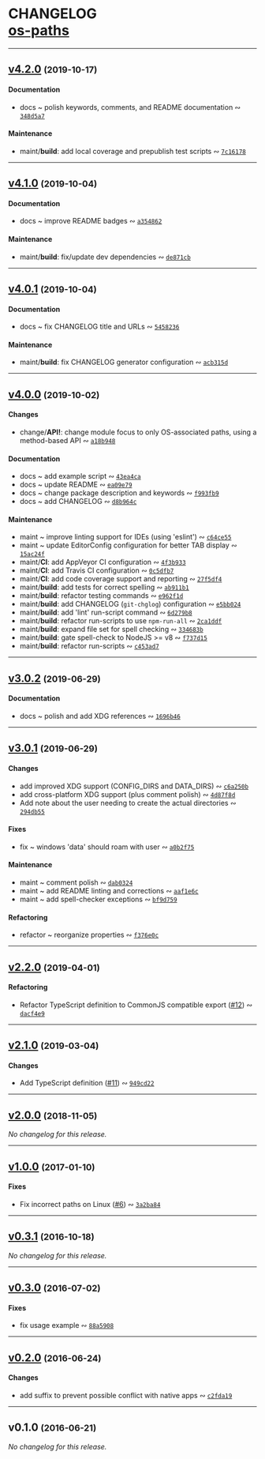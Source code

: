 # CHANGELOG <br/> [os-paths](https://github.com/rivy/js.os-paths)

---

## [v4.2.0](https://github.com/rivy/js.os-paths/compare/v4.1.0...v4.2.0) <small>(2019-10-17)</small>

#### Documentation

* docs ~ polish keywords, comments, and README documentation &ac; [`348d5a7`](https://github.com/rivy/js.os-paths/commit/348d5a7113957634bfb12f2e02dd6f375e50d77d)

#### Maintenance

* maint/**build**: add local coverage and prepublish test scripts &ac; [`7c16178`](https://github.com/rivy/js.os-paths/commit/7c1617869abfe74b07ad56789e1ea359b57af0b1)

---

## [v4.1.0](https://github.com/rivy/js.os-paths/compare/v4.0.1...v4.1.0) <small>(2019-10-04)</small>

#### Documentation

* docs ~ improve README badges &ac; [`a354862`](https://github.com/rivy/js.os-paths/commit/a3548620a0856d55565d388388fd349bdb47c148)

#### Maintenance

* maint/**build**: fix/update dev dependencies &ac; [`de871cb`](https://github.com/rivy/js.os-paths/commit/de871cb5456609c199a8d3fcd2f94a52f25ead76)

---

## [v4.0.1](https://github.com/rivy/js.os-paths/compare/v4.0.0...v4.0.1) <small>(2019-10-04)</small>

#### Documentation

* docs ~ fix CHANGELOG title and URLs &ac; [`5458236`](https://github.com/rivy/js.os-paths/commit/54582364a6230ad8c667208dc99766e98985a78d)

#### Maintenance

* maint/**build**: fix CHANGELOG generator configuration &ac; [`acb315d`](https://github.com/rivy/js.os-paths/commit/acb315d45e55942b67b2c89d11aef5418d2050c1)

---

## [v4.0.0](https://github.com/rivy/js.os-paths/compare/v3.0.2...v4.0.0) <small>(2019-10-02)</small>

#### Changes

* change/**API!**: change module focus to only OS-associated paths, using a method-based API &ac; [`a18b948`](https://github.com/rivy/js.os-paths/commit/a18b94877d5b8f8030805124be2e5af3b4423332)

#### Documentation

* docs ~ add example script &ac; [`43ea4ca`](https://github.com/rivy/js.os-paths/commit/43ea4cabc5ba9ee04e14d6fce34c8b78defd9063)
* docs ~ update README &ac; [`ea09e79`](https://github.com/rivy/js.os-paths/commit/ea09e7987e47bfbeb15a17508c9b59f31c5e3492)
* docs ~ change package description and keywords &ac; [`f993fb9`](https://github.com/rivy/js.os-paths/commit/f993fb90f7d3bf3b49d2ffbb67319c3c08e416d7)
* docs ~ add CHANGELOG &ac; [`d8b964c`](https://github.com/rivy/js.os-paths/commit/d8b964c6c09477ae200a7d2e81e164d82f31e63d)

#### Maintenance

* maint ~ improve linting support for IDEs (using 'eslint') &ac; [`c64ce55`](https://github.com/rivy/js.os-paths/commit/c64ce55abe3c0e9650b14567df815fecc0c9a380)
* maint ~ update EditorConfig configuration for better TAB display &ac; [`15ac24f`](https://github.com/rivy/js.os-paths/commit/15ac24fda5b3cb743bb91d2dbf2c83686c830653)
* maint/**CI**: add AppVeyor CI configuration &ac; [`4f3b933`](https://github.com/rivy/js.os-paths/commit/4f3b933bf13e8f43f0c75ef46ea5b098281eb5af)
* maint/**CI**: add Travis CI configuration &ac; [`0c5dfb7`](https://github.com/rivy/js.os-paths/commit/0c5dfb7544014e4ae458251b0930a309bb440e5f)
* maint/**CI**: add code coverage support and reporting &ac; [`27f5df4`](https://github.com/rivy/js.os-paths/commit/27f5df44ea4df0b715e40d07479c1448d8065969)
* maint/**build**: add tests for correct spelling &ac; [`ab911b1`](https://github.com/rivy/js.os-paths/commit/ab911b197a205e22b706bf380cf59ba7690c566d)
* maint/**build**: refactor testing commands &ac; [`e962f1d`](https://github.com/rivy/js.os-paths/commit/e962f1d96bbe460237e2048e04bb368733852dd5)
* maint/**build**: add CHANGELOG (`git-chglog`) configuration &ac; [`e5bb024`](https://github.com/rivy/js.os-paths/commit/e5bb024c35bd73918b5469d1b393f38dfd7b0b7c)
* maint/**build**: add 'lint' run-script command &ac; [`6d279b8`](https://github.com/rivy/js.os-paths/commit/6d279b8f9e067c1efe14648f96861f2d417b2016)
* maint/**build**: refactor run-scripts to use `npm-run-all` &ac; [`2ca1ddf`](https://github.com/rivy/js.os-paths/commit/2ca1ddf25073e66d7e5c708d6e4d7e34496511de)
* maint/**build**: expand file set for spell checking &ac; [`334683b`](https://github.com/rivy/js.os-paths/commit/334683bc7ae5e60a36d3e4f26c40c3850f5e14ad)
* maint/**build**: gate spell-check to NodeJS >= v8 &ac; [`f737d15`](https://github.com/rivy/js.os-paths/commit/f737d15b399e9362fd6f18fbb592427f6ccdc0b3)
* maint/**build**: refactor run-scripts &ac; [`c453ad7`](https://github.com/rivy/js.os-paths/commit/c453ad7b5567e7329028bfb0e18e4d9227e93a6f)

---

## [v3.0.2](https://github.com/rivy/js.os-paths/compare/v3.0.1...v3.0.2) <small>(2019-06-29)</small>

#### Documentation

* docs ~ polish and add XDG references &ac; [`1696b46`](https://github.com/rivy/js.os-paths/commit/1696b462d336a047b5041685b4fade914eeebd6a)

---

## [v3.0.1](https://github.com/rivy/js.os-paths/compare/v2.2.0...v3.0.1) <small>(2019-06-29)</small>

#### Changes

* add improved XDG support (CONFIG_DIRS and DATA_DIRS) &ac; [`c6a250b`](https://github.com/rivy/js.os-paths/commit/c6a250bdcb899b83179b2414b9f5607fbf0e29bc)
* add cross-platform XDG support (plus comment polish) &ac; [`4d87f8d`](https://github.com/rivy/js.os-paths/commit/4d87f8d06d39a3c87d8dc49b5b00a720fbcf75e7)
* Add note about the user needing to create the actual directories &ac; [`294db55`](https://github.com/rivy/js.os-paths/commit/294db5514d82a39424b4325d8e59879241174365)

#### Fixes

* fix ~ windows 'data' should roam with user &ac; [`a0b2f75`](https://github.com/rivy/js.os-paths/commit/a0b2f75b9a6ff09a74b2e49899863e844257c885)

#### Maintenance

* maint ~ comment polish &ac; [`dab0324`](https://github.com/rivy/js.os-paths/commit/dab0324f2302eb87a7631044c4a997b935583dcd)
* maint ~ add README linting and corrections &ac; [`aaf1e6c`](https://github.com/rivy/js.os-paths/commit/aaf1e6ca0b7407a095adbf1877b6fd5c85061eac)
* maint ~ add spell-checker exceptions &ac; [`bf9d759`](https://github.com/rivy/js.os-paths/commit/bf9d7595a99f9eae2c8db1e05d504cc912b5baaf)

#### Refactoring

* refactor ~ reorganize properties &ac; [`f376e0c`](https://github.com/rivy/js.os-paths/commit/f376e0c142b303a1313710914490ff521b4b9dd7)

---

## [v2.2.0](https://github.com/rivy/js.os-paths/compare/v2.1.0...v2.2.0) <small>(2019-04-01)</small>

#### Refactoring

* Refactor TypeScript definition to CommonJS compatible export ([#12](https://github.com/rivy/js.os-paths/issues/12)) &ac; [`dacf4e9`](https://github.com/rivy/js.os-paths/commit/dacf4e91cf27b1dccf5f2341bb2bec766307de0f)

---

## [v2.1.0](https://github.com/rivy/js.os-paths/compare/v2.0.0...v2.1.0) <small>(2019-03-04)</small>

#### Changes

* Add TypeScript definition ([#11](https://github.com/rivy/js.os-paths/issues/11)) &ac; [`949cd22`](https://github.com/rivy/js.os-paths/commit/949cd224975f15bfeb1fd2d3a2e7ad284d4cbeab)

---

## [v2.0.0](https://github.com/rivy/js.os-paths/compare/v1.0.0...v2.0.0) <small>(2018-11-05)</small>

*No changelog for this release.*

---

## [v1.0.0](https://github.com/rivy/js.os-paths/compare/v0.3.1...v1.0.0) <small>(2017-01-10)</small>

#### Fixes

* Fix incorrect paths on Linux ([#6](https://github.com/rivy/js.os-paths/issues/6)) &ac; [`3a2ba84`](https://github.com/rivy/js.os-paths/commit/3a2ba84dc8be3103158225b4f0a3bd36ba9288b6)

---

## [v0.3.1](https://github.com/rivy/js.os-paths/compare/v0.3.0...v0.3.1) <small>(2016-10-18)</small>

*No changelog for this release.*

---

## [v0.3.0](https://github.com/rivy/js.os-paths/compare/v0.2.0...v0.3.0) <small>(2016-07-02)</small>

#### Fixes

* fix usage example &ac; [`88a5908`](https://github.com/rivy/js.os-paths/commit/88a5908a9409422fa21cab38a4965701f74281fe)

---

## [v0.2.0](https://github.com/rivy/js.os-paths/compare/v0.1.0...v0.2.0) <small>(2016-06-24)</small>

#### Changes

* add suffix to prevent possible conflict with native apps &ac; [`c2fda19`](https://github.com/rivy/js.os-paths/commit/c2fda19d629e56f308c8265506a1baf0c5c7e6dc)

---

## v0.1.0 <small>(2016-06-21)</small>

*No changelog for this release.*
